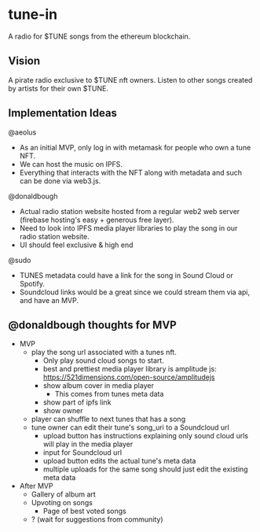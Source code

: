 # tune-in
A radio for $TUNE songs from the ethereum blockchain. 

## Vision
A pirate radio exclusive to $TUNE nft owners. Listen to other songs created by artists for their own $TUNE.

## Implementation Ideas 
@aeolus
- As an initial MVP, only log in with metamask for people who own a tune NFT. 
- We can host the music on IPFS. 
- Everything that interacts with the NFT along with metadata and such can be done via web3.js. 

@donaldbough
- Actual radio station website hosted from a regular web2 web server (firebase hosting's easy + generous free layer).
- Need to look into IPFS media player libraries to play the song in our radio station website.
- UI should feel exclusive & high end

@sudo
- TUNES metadata could have a link for the song in Sound Cloud or Spotify.
- Soundcloud links would be a great since we could stream them via api, and have an MVP. 

## @donaldbough thoughts for MVP
* MVP
    * play the song url associated with a tunes nft.
        * Only play sound cloud songs to start.
        * best and prettiest media player library is amplitude js: https://521dimensions.com/open-source/amplitudejs
        * show album cover in media player
            * This comes from tunes meta data
        * show part of ipfs link
        * show owner
    * player can shuffle to next tunes that has a song
    * tune owner can edit their tune's song_uri to a Soundcloud url
        * upload button has instructions explaining only sound cloud urls will play in the media player
        * input for Soundcloud url
        * upload button edits the actual tune's meta data
        * multiple uploads for the same song should just edit the existing meta data
* After MVP
    * Gallery of album art
    * Upvoting on songs
        * Page of best voted songs
    * ? (wait for suggestions from community)
